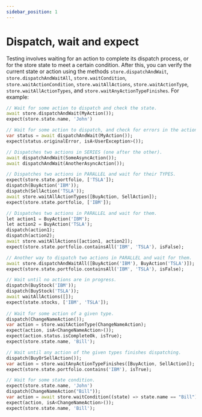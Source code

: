 ```yaml
---
sidebar_position: 1
---
```


# Dispatch, wait and expect

Testing involves waiting for an action to complete its dispatch process,
or for the store state to meet a certain condition. After this, you can verify the current
state or action using the
methods `store.dispatchAndWait`, `store.dispatchAndWaitAll`, `store.waitCondition`,
`store.waitActionCondition`, `store.waitAllActions`, `store.waitActionType`,
`store.waitAllActionTypes`, and `store.waitAnyActionTypeFinishes`. For example:

```dart
// Wait for some action to dispatch and check the state. 
await store.dispatchAndWait(MyAction());
expect(store.state.name, 'John')

// Wait for some action to dispatch, and check for errors in the action status. 
var status = await dispatchAndWait(MyAction());
expect(status.originalError, isA<UserException>());

// Dispatches two actions in SERIES (one after the other).
await dispatchAndWait(SomeAsyncAction());
await dispatchAndWait(AnotherAsyncAction());

// Dispatches two actions in PARALLEL and wait for their TYPES.
expect(store.state.portfolio, ['TSLA']);
dispatch(BuyAction('IBM'));
dispatch(SellAction('TSLA'));
await store.waitAllActionTypes([BuyAction, SellAction]);
expect(store.state.portfolio, ['IBM']);                

// Dispatches two actions in PARALLEL and wait for them.
let action1 = BuyAction('IBM');
let action2 = BuyAction('TSLA');
dispatch(action1);
dispatch(action2);
await store.waitAllActions([action1, action2]);
expect(store.state.portfolio.containsAll('IBM', 'TSLA'), isFalse);

// Another way to dispatch two actions in PARALLEL and wait for them.
await store.dispatchAndWaitAll([BuyAction('IBM'), BuyAction('TSLA')]);
expect(store.state.portfolio.containsAll('IBM', 'TSLA'), isFalse);

// Wait until no actions are in progress.
dispatch(BuyStock('IBM'));
dispatch(BuyStock('TSLA'));  
await waitAllActions([]);                 
expect(state.stocks, ['IBM', 'TSLA']);
     
// Wait for some action of a given type.
dispatch(ChangeNameAction()); 
var action = store.waitActionType(ChangeNameAction);
expect(action, isA<ChangeNameAction>());
expect(action.status.isCompleteOk, isTrue);
expect(store.state.name, 'Bill'); 

// Wait until any action of the given types finishes dispatching.
dispatch(BuyOrSellAction());   
var action = store.waitAnyActionTypeFinishes([BuyAction, SellAction]);  
expect(store.state.portfolio.contains('IBM'), isTrue);

// Wait for some state condition.
expect(store.state.name, 'John')               
dispatch(ChangeNameAction("Bill"));
var action = await store.waitCondition((state) => state.name == "Bill");
expect(action, isA<ChangeNameAction>());
expect(store.state.name, 'Bill');  
```  
